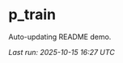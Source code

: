# p_train

Auto-updating README demo.

<!--START_SECTION:status-->
_Last run: 2025-10-15 16:27 UTC_
<!--END_SECTION:status-->











































































































































































































































































































































































































































































































































































































































































































































































































































































































































































































































































































































































































































